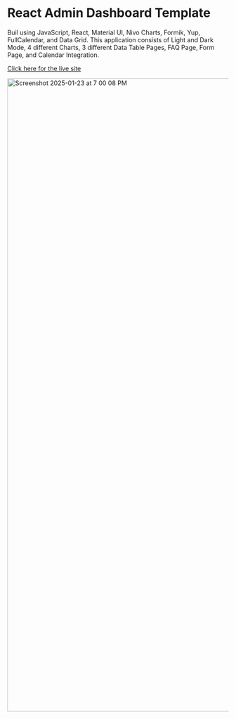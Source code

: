 # React Admin Dashboard Template
Buil using JavaScript, React, Material UI, Nivo Charts, Formik, Yup, FullCalendar, and Data Grid. This application consists of Light and Dark Mode, 4 different Charts, 3 different Data Table Pages, FAQ Page, Form Page, and Calendar Integration.

[Click here for the live site](https://admin-dashboard-pi-neon-13.vercel.app/)

<img width="1440" alt="Screenshot 2025-01-23 at 7 00 08 PM" src="https://github.com/user-attachments/assets/ba8db38a-efac-446a-86a3-23ed5ec0dc08" />




### 
